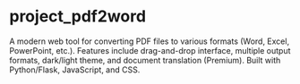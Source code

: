 # project_pdf2word
A modern web tool for converting PDF files to various formats (Word, Excel, PowerPoint, etc.). Features include drag-and-drop interface, multiple output formats, dark/light theme, and document translation (Premium). Built with Python/Flask, JavaScript, and CSS.
